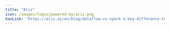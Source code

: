 ```yaml
---
title: "Aliz"
icon: /images/logos/powered-by/aliz.png
hasLink: "https://aliz.ai/en/blog/dataflow-vs-spark-4-key-difference-to-consider/"
---
```


<!--
Licensed under the Apache License, Version 2.0 (the "License");
you may not use this file except in compliance with the License.
You may obtain a copy of the License at

http://www.apache.org/licenses/LICENSE-2.0

Unless required by applicable law or agreed to in writing, software
distributed under the License is distributed on an "AS IS" BASIS,
WITHOUT WARRANTIES OR CONDITIONS OF ANY KIND, either express or implied.
See the License for the specific language governing permissions and
limitations under the License.
-->
